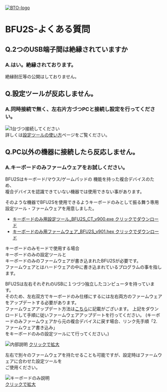 [![BTO-logo](https://bit-trade-one.co.jp/wp/wp-content/uploads/2022/05/logo.png)](https://bit-trade-one.co.jp/)
# BFU2S-よくある質問

## Q.2つのUSB端子間は絶縁されていますか

### A.はい。絶縁されております。

絶縁耐圧等の公開はしておりません。

## Q.設定ツールが反応しません。

### A.同時接続で無く、左右片方づつPCと接続し設定を行ってください。


![1台づつ接続してください](https://user-images.githubusercontent.com/85532743/169960442-45e18a9a-8fe2-4459-8532-6a263235ff17.png)  
詳しくは[設定ツールの使い方](SettingTool.md)ページをご覧ください。


## Q.PC以外の機器に接続したら反応しません。

### A.キーボードのみファームウェアをお試しください。  

BFU2Sはキーボード/マウス/ゲームパッドの 機能を持った複合デバイスのため、  
複合デバイスを認識できていない機器では使用できない事があります。  
  
そのような機器でBFU2Sを使用できるようキーボードのみとして振る舞う専用設定ツール・ファームウェアを用意しました。

- [キーボードのみ用設定ツール_BFU2S_CT_v900.exe クリックでダウンロード](https://github.com/bit-trade-one/BFU2S-USBDualConnectCustomKeypad/raw/master/App/KeyboardOnly/BFU2S_CT_v900.zip)  
- [キーボードのみ用ファームウェア_BFU2S_v901.hex クリックでダウンロード](https://github.com/bit-trade-one/BFU2S-USBDualConnectCustomKeypad/raw/master/Firmware/KeyboardOnly/BFU2S_v901.zip)  

キーボードのみモードで使用する場合  
キーボードのみの設定ツールと  
キーボードのみのファームウェアが書き込まれたBFU2Sが必要です。  
ファームウェアとはハードウェアの中に書き込まれているプログラムの事を指します。  

BFU2Sは左右それぞれのUSBに１つづつ独立したコンピュータを持っています。  
そのため、左右双方でキーボードのみ仕様にするには左右両方のファームウェアをアップデートする必要があります。  
ファームウェアアップデート方法は[こちら](FirmwareUpdate.md)に記載がございます。
上記をダウンロードして手順に従いファームウェアアップデートを行ってください。
(キーボードのみファームウェアから元の複合デバイスに戻す場合、リンク先手順「2. ファームウェア書き込み」  
をキーボードのみの設定ツールにて行ってください。)

![内部説明](https://user-images.githubusercontent.com/85532743/178431549-345b9266-52a3-413d-985d-f7f0f4925fcc.png)
[クリックで拡大](https://user-images.githubusercontent.com/85532743/178431549-345b9266-52a3-413d-985d-f7f0f4925fcc.png)  
  
  
左右で別々のファームウェアを持たせることも可能ですが、設定時はファームウェアに合わせた設定ツールを  
ご使用ください。  

![キーボードのみ説明](https://user-images.githubusercontent.com/85532743/178428018-c94cb56f-0b8b-4205-af9c-bf50155bb82e.png)  
[クリックで拡大](https://user-images.githubusercontent.com/85532743/178428018-c94cb56f-0b8b-4205-af9c-bf50155bb82e.png)


